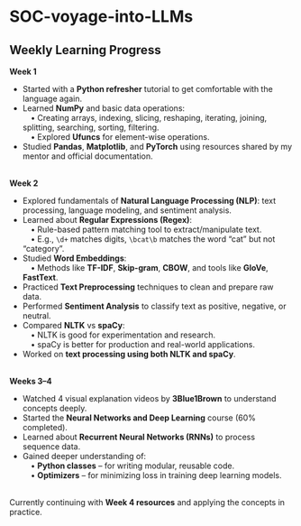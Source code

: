 # SOC-voyage-into-LLMs
<h2>Weekly Learning Progress</h2>

<b>Week 1</b><br>
- Started with a <b>Python refresher</b> tutorial to get comfortable with the language again.<br>
- Learned <b>NumPy</b> and basic data operations:<br>
&emsp;• Creating arrays, indexing, slicing, reshaping, iterating, joining, splitting, searching, sorting, filtering.<br>
&emsp;• Explored <b>Ufuncs</b> for element-wise operations.<br>
- Studied <b>Pandas</b>, <b>Matplotlib</b>, and <b>PyTorch</b> using resources shared by my mentor and official documentation.<br><br>

<b>Week 2</b><br>
- Explored fundamentals of <b>Natural Language Processing (NLP)</b>: text processing, language modeling, and sentiment analysis.<br>
- Learned about <b>Regular Expressions (Regex)</b>:<br>
&emsp;• Rule-based pattern matching tool to extract/manipulate text.<br>
&emsp;• E.g., <code>\d+</code> matches digits, <code>\bcat\b</code> matches the word “cat” but not “category”.<br>
- Studied <b>Word Embeddings</b>:<br>
&emsp;• Methods like <b>TF-IDF</b>, <b>Skip-gram</b>, <b>CBOW</b>, and tools like <b>GloVe</b>, <b>FastText</b>.<br>
- Practiced <b>Text Preprocessing</b> techniques to clean and prepare raw data.<br>
- Performed <b>Sentiment Analysis</b> to classify text as positive, negative, or neutral.<br>
- Compared <b>NLTK</b> vs <b>spaCy</b>:<br>
&emsp;• NLTK is good for experimentation and research.<br>
&emsp;• spaCy is better for production and real-world applications.<br>
- Worked on <b>text processing using both NLTK and spaCy</b>.<br><br>

<b>Weeks 3–4</b><br>
- Watched 4 visual explanation videos by <b>3Blue1Brown</b> to understand concepts deeply.<br>
- Started the <b>Neural Networks and Deep Learning</b> course (60% completed).<br>
- Learned about <b>Recurrent Neural Networks (RNNs)</b> to process sequence data.<br>
- Gained deeper understanding of:<br>
&emsp;• <b>Python classes</b> – for writing modular, reusable code.<br>
&emsp;• <b>Optimizers</b> – for minimizing loss in training deep learning models.<br><br>

Currently continuing with <b>Week 4 resources</b> and applying the concepts in practice.

